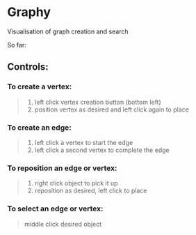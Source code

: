 # Graphy
Visualisation of graph creation and search

So far:

## Controls:

### To create a vertex:
> 1) left click vertex creation button (bottom left)
> 2) position vertex as desired and left click again to place

### To create an edge:
> 1) left click a vertex to start the edge
> 2) left click a second vertex to complete the edge

### To reposition an edge or vertex:
> 1) right click object to pick it up
> 2) reposition as desired, left click to place

### To select an edge or vertex:
> middle click desired object
